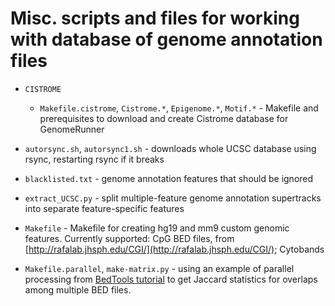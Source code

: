 Misc. scripts and files for working with database of genome annotation files
================================================

- `CISTROME`
	- `Makefile.cistrome`, `Cistrome.*`, `Epigenome.*`, `Motif.*` - Makefile and prerequisites to download and create Cistrome database for GenomeRunner

- `autorsync.sh`, `autorsync1.sh` - downloads whole UCSC database using rsync, restarting rsync if it breaks

- `blacklisted.txt` - genome annotation features that should be ignored

- `extract_UCSC.py` - split multiple-feature genome annotation supertracks into separate feature-specific features

- `Makefile` - Makefile for creating hg19 and mm9 custom genomic features. Currently supported: CpG BED files, from [http://rafalab.jhsph.edu/CGI/](http://rafalab.jhsph.edu/CGI/); Cytobands

- `Makefile.parallel`, `make-matrix.py` - using an example of parallel processing from [BedTools tutorial](https://github.com/arq5x/tutorials/blob/master/bedtools.md) to get Jaccard statistics for overlaps among multiple BED files.